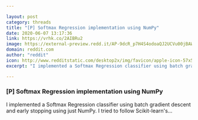 ```yaml
---

layout: post
category: threads
title: "[P] Softmax Regression implementation using NumPy"
date: 2020-06-07 13:17:36
link: https://vrhk.co/2AIBRu2
image: https://external-preview.redd.it/AP-9dcR_p7H4S4odoaQJ2UCVu00jBAW-o2BzjovUdz4.jpg?width=400&height=209.42408377&auto=webp&crop=400:209.42408377,smart&s=4b5c03e16abf438541c15185ecf86376d23e9be3
domain: reddit.com
author: "reddit"
icon: http://www.redditstatic.com/desktop2x/img/favicon/apple-icon-57x57.png
excerpt: "I implemented a Softmax Regression classifier using batch gradient descent and early stopping using just NumPy. I tried to follow Scikit-learn's..."

---
```


### [P] Softmax Regression implementation using NumPy

I implemented a Softmax Regression classifier using batch gradient descent and early stopping using just NumPy. I tried to follow Scikit-learn's...